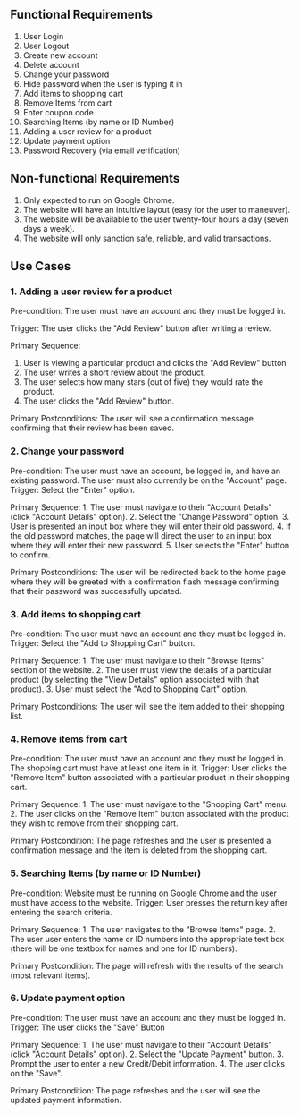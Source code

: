 ## Functional Requirements

1. User Login
2. User Logout
3. Create new account
4. Delete account
5. Change your password
6. Hide password when the user is typing it in
7. Add items to shopping cart
8. Remove Items from cart
9. Enter coupon code
10. Searching Items (by name or ID Number)
11. Adding a user review for a product
12. Update payment option
13. Password Recovery (via email verification)

## Non-functional Requirements

1. Only expected to run on Google Chrome.
2. The website will have an intuitive layout (easy for the user to maneuver).
3. The website will be available to the user twenty-four hours a day (seven days a week).
4. The website will only sanction safe, reliable, and valid transactions.

## Use Cases

### 1. Adding a user review for a product
  Pre-condition: The user must have an account and they must be logged in.

  Trigger: The user clicks the "Add Review" button after writing a review.

  Primary Sequence:
  
  1. User is viewing a particular product and clicks the "Add Review" button
  2. The user writes a short review about the product.
  3. The user selects how many stars (out of five) they would rate the product.
  4. The user clicks the "Add Review" button.

  Primary Postconditions: The user will see a confirmation message confirming that their review has been saved.

### 2. Change your password
  Pre-condition: The user must have an account, be logged in, and have an existing password. The user must also currently be on the "Account" page.
  Trigger: Select the "Enter" option.
  
  Primary Sequence:
    1. The user must navigate to their "Account Details" (click "Account Details" option).
    2. Select the "Change Password" option.
    3. User is presented an input box where they will enter their old password.
    4. If the old password matches, the page will direct the user to an input box where they will enter their new password.
    5. User selects the "Enter" button to confirm.
    
   Primary Postconditions: The user will be redirected back to the home page where they will be greeted with a confirmation flash message confirming that their password was successfully updated.

### 3. Add items to shopping cart
  Pre-condition: The user must have an account and they must be logged in.
  Trigger: Select the "Add to Shopping Cart" button.
  
  Primary Sequence:
    1. The user must navigate to their "Browse Items" section of the website.
    2. The user must view the details of a particular product (by selecting the "View Details" option associated with that product).
    3. User must select the "Add to Shopping Cart" option.
    
   Primary Postconditions: The user will see the item added to their shopping list.
   
### 4. Remove items from cart
  Pre-condition: The user must have an account and they must be logged in. The shopping cart must have at least one item in it.
  Trigger: User clicks the "Remove Item" button associated with a particular product in their shopping cart.
  
  Primary Sequence:
    1. The user must navigate to the "Shopping Cart" menu.
    2. The user clicks on the "Remove Item" button associated with the product they wish to remove from their shopping cart.
   
   Primary Postcondition: The page refreshes and the user is presented a confirmation message and the item is deleted from the shopping cart.
  
### 5. Searching Items (by name or ID Number)
  Pre-condition: Website must be running on Google Chrome and the user must have access to the website.
  Trigger: User presses the return key after entering the search criteria.
  
  Primary Sequence:
    1. The user navigates to the "Browse Items" page.
    2. The user user enters the name or ID numbers into the appropriate text box (there will be one textbox for names and one for ID numbers).
    
   Primary Postcondition: The page will refresh with the results of the search (most relevant items).
  
### 6. Update payment option
  Pre-condition: The user must have an account and they must be logged in.
  Trigger: The user clicks the "Save" Button
  
  Primary Sequence:
    1. The user must navigate to their "Account Details" (click "Account Details" option).
    2. Select the "Update Payment" button.
    3. Prompt the user to enter a new Credit/Debit information.
    4. The user clicks on the "Save".
    
   Primary Postcondition: The page refreshes and the user will see the updated payment information.
